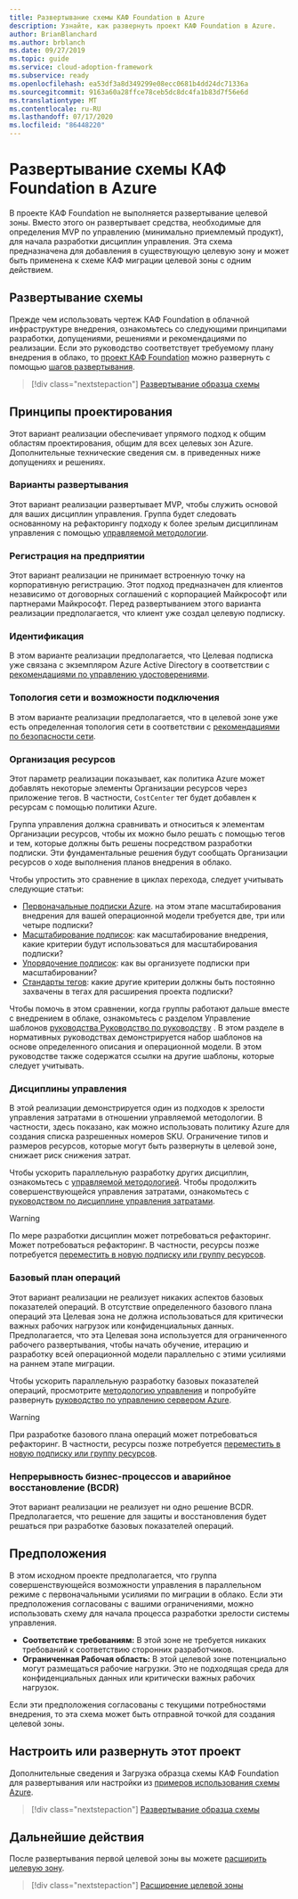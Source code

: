 ```yaml
---
title: Развертывание схемы КАФ Foundation в Azure
description: Узнайте, как развернуть проект КАФ Foundation в Azure.
author: BrianBlanchard
ms.author: brblanch
ms.date: 09/27/2019
ms.topic: guide
ms.service: cloud-adoption-framework
ms.subservice: ready
ms.openlocfilehash: ea53df3a8d349299e08ecc0681b4dd24dc71336a
ms.sourcegitcommit: 9163a60a28ffce78ceb5dc8dc4fa1b83d7f56e6d
ms.translationtype: MT
ms.contentlocale: ru-RU
ms.lasthandoff: 07/17/2020
ms.locfileid: "86448220"
---
```

<!-- docsTest:ignore "CAF Foundation blueprint" -->

# <a name="deploy-a-caf-foundation-blueprint-in-azure"></a>Развертывание схемы КАФ Foundation в Azure

В проекте КАФ Foundation не выполняется развертывание целевой зоны. Вместо этого он развертывает средства, необходимые для определения MVP по управлению (минимально приемлемый продукт), для начала разработки дисциплин управления. Эта схема предназначена для добавления в существующую целевую зону и может быть применена к схеме КАФ миграции целевой зоны с одним действием.

## <a name="deploy-the-blueprint"></a>Развертывание схемы

Прежде чем использовать чертеж КАФ Foundation в облачной инфраструктуре внедрения, ознакомьтесь со следующими принципами разработки, допущениями, решениями и рекомендациями по реализации. Если это руководство соответствует требуемому плану внедрения в облако, то [проект КАФ Foundation](https://docs.microsoft.com/azure/governance/blueprints/samples/caf-foundation) можно развернуть с помощью [шагов развертывания][deploy-sample].

> [!div class="nextstepaction"]
> [Развертывание образца схемы][deploy-sample]

## <a name="design-principles"></a>Принципы проектирования

Этот вариант реализации обеспечивает упрямого подход к общим областям проектирования, общим для всех целевых зон Azure. Дополнительные технические сведения см. в приведенных ниже допущениях и решениях.

### <a name="deployment-options"></a>Варианты развертывания

Этот вариант реализации развертывает MVP, чтобы служить основой для ваших дисциплин управления. Группа будет следовать основанному на рефакторингу подходу к более зрелым дисциплинам управления с помощью [управляемой методологии](../../govern/index.md).

### <a name="enterprise-enrollment"></a>Регистрация на предприятии

Этот вариант реализации не принимает встроенную точку на корпоративную регистрацию. Этот подход предназначен для клиентов независимо от договорных соглашений с корпорацией Майкрософт или партнерами Майкрософт. Перед развертыванием этого варианта реализации предполагается, что клиент уже создал целевую подписку.

### <a name="identity"></a>Идентификация

В этом варианте реализации предполагается, что Целевая подписка уже связана с экземпляром Azure Active Directory в соответствии с [рекомендациями по управлению удостоверениями](https://docs.microsoft.com/azure/security/fundamentals/identity-management-best-practices?toc=/azure/cloud-adoption-framework/toc.json&bc=/azure/cloud-adoption-framework/_bread/toc.json).

### <a name="network-topology-and-connectivity"></a>Топология сети и возможности подключения

В этом варианте реализации предполагается, что в целевой зоне уже есть определенная топология сети в соответствии с [рекомендациями по безопасности сети](https://docs.microsoft.com/azure/security/fundamentals/network-best-practices?toc=/azure/cloud-adoption-framework/toc.json&bc=/azure/cloud-adoption-framework/_bread/toc.json).

### <a name="resource-organization"></a>Организация ресурсов

Этот параметр реализации показывает, как политика Azure может добавлять некоторые элементы Организации ресурсов через приложение тегов. В частности, `CostCenter` тег будет добавлен к ресурсам с помощью политики Azure.

Группа управления должна сравнивать и относиться к элементам Организации ресурсов, чтобы их можно было решать с помощью тегов и тем, которые должны быть решены посредством разработки подписки. Эти фундаментальные решения будут сообщать Организации ресурсов о ходе выполнения планов внедрения в облако.

Чтобы упростить это сравнение в циклах перехода, следует учитывать следующие статьи:

- [Первоначальные подписки Azure](../azure-best-practices/initial-subscriptions.md). на этом этапе масштабирования внедрения для вашей операционной модели требуется две, три или четыре подписки?
- [Масштабирование подписок](../azure-best-practices/scale-subscriptions.md): как масштабирование внедрения, какие критерии будут использоваться для масштабирования подписки?
- [Упорядочение подписок](../azure-best-practices/organize-subscriptions.md): как вы организуете подписки при масштабировании?
- [Стандарты тегов](../azure-best-practices/naming-and-tagging.md#metadata-tags): какие другие критерии должны быть постоянно захвачены в тегах для расширения проекта подписки?

Чтобы помочь в этом сравнении, когда группы работают дальше вместе с внедрением в облаке, ознакомьтесь с разделом Управление шаблонов [руководства Руководство по руководству](../../govern/guides/complex/prescriptive-guidance.md#application-of-governance-defined-patterns) . В этом разделе в нормативных руководствах демонстрируется набор шаблонов на основе определенного описания и операционной модели. В этом руководстве также содержатся ссылки на другие шаблоны, которые следует учитывать.

### <a name="governance-disciplines"></a>Дисциплины управления

В этой реализации демонстрируется один из подходов к зрелости управления затратами в отношении управляемой методологии. В частности, здесь показано, как можно использовать политику Azure для создания списка разрешенных номеров SKU. Ограничение типов и размеров ресурсов, которые могут быть развернуты в целевой зоне, снижает риск снижения затрат.

Чтобы ускорить параллельную разработку других дисциплин, ознакомьтесь с [управляемой методологией](../../govern/index.md). Чтобы продолжить совершенствующейся управления затратами, ознакомьтесь с [руководством по дисциплине управления затратами](../../govern/guides/complex/cost-management-improvement.md#incremental-improvement-of-the-best-practices).

> [!WARNING]
> По мере разработки дисциплин может потребоваться рефакторинг. Может потребоваться рефакторинг. В частности, ресурсы позже потребуется [переместить в новую подписку или группу ресурсов](https://docs.microsoft.com/azure/azure-resource-manager/management/move-resource-group-and-subscription?toc=/azure/cloud-adoption-framework/toc.json&bc=/azure/cloud-adoption-framework/_bread/toc.json).

### <a name="operations-baseline"></a>Базовый план операций

Этот вариант реализации не реализует никаких аспектов базовых показателей операций. В отсутствие определенного базового плана операций эта Целевая зона не должна использоваться для критически важных рабочих нагрузок или конфиденциальных данных. Предполагается, что эта Целевая зона используется для ограниченного рабочего развертывания, чтобы начать обучение, итерацию и разработку всей операционной модели параллельно с этими усилиями на раннем этапе миграции.

Чтобы ускорить параллельную разработку базовых показателей операций, просмотрите [методологию управления](../../manage/index.md) и попробуйте развернуть [руководство по управлению сервером Azure](../../manage/azure-server-management/index.md).

> [!WARNING]
> При разработке базового плана операций может потребоваться рефакторинг. В частности, ресурсы позже потребуется [переместить в новую подписку или группу ресурсов](https://docs.microsoft.com/azure/azure-resource-manager/management/move-resource-group-and-subscription?toc=/azure/cloud-adoption-framework/toc.json&bc=/azure/cloud-adoption-framework/_bread/toc.json).

### <a name="business-continuity-and-disaster-recovery-bcdr"></a>Непрерывность бизнес-процессов и аварийное восстановление (BCDR)

Этот вариант реализации не реализует ни одно решение BCDR. Предполагается, что решение для защиты и восстановления будет решаться при разработке базовых показателей операций.

## <a name="assumptions"></a>Предположения

В этом исходном проекте предполагается, что группа совершенствующейся возможности управления в параллельном режиме с первоначальными усилиями по миграции в облако. Если эти предположения согласованы с вашими ограничениями, можно использовать схему для начала процесса разработки зрелости системы управления.

- **Соответствие требованиям:** В этой зоне не требуется никаких требований к соответствию сторонних разработчиков.
- **Ограниченная Рабочая область:** В этой целевой зоне потенциально могут размещаться рабочие нагрузки. Это не подходящая среда для конфиденциальных данных или критически важных рабочих нагрузок.

Если эти предположения согласованы с текущими потребностями внедрения, то эта схема может быть отправной точкой для создания целевой зоны.

## <a name="customize-or-deploy-this-blueprint"></a>Настроить или развернуть этот проект

Дополнительные сведения и Загрузка образца схемы КАФ Foundation для развертывания или настройки из [примеров использования схемы Azure][deploy-sample].

> [!div class="nextstepaction"]
> [Развертывание образца схемы][deploy-sample]

## <a name="next-steps"></a>Дальнейшие действия

После развертывания первой целевой зоны вы можете [расширить целевую зону](../considerations/index.md).

> [!div class="nextstepaction"]
> [Расширение целевой зоны](../considerations/index.md)

<!-- links -->

[Deploy-sample]: https://docs.microsoft.com/azure/governance/blueprints/samples/caf-foundation/deploy
